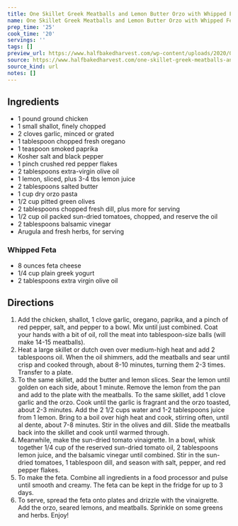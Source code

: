 ```yaml
---
title: One Skillet Greek Meatballs and Lemon Butter Orzo with Whipped Feta
name: One Skillet Greek Meatballs and Lemon Butter Orzo with Whipped Feta
prep_time: '25'
cook_time: '20'
servings: ''
tags: []
preview_url: https://www.halfbakedharvest.com/wp-content/uploads/2020/02/One-Skillet-Greek-Meatballs-and-Lemon-Butter-Orzo-6-700x467.jpg
source: https://www.halfbakedharvest.com/one-skillet-greek-meatballs-and-lemon-butter-orzo/
source_kind: url
notes: []
---
```


## Ingredients
- 1 pound ground chicken
- 1  small shallot, finely chopped
- 2 cloves garlic, minced or grated
- 1 tablespoon chopped fresh oregano
- 1 teaspoon smoked paprika
- Kosher salt and black pepper
- 1 pinch crushed red pepper flakes
- 2 tablespoons extra-virgin olive oil
- 1  lemon, sliced, plus 3-4 tbs lemon juice
- 2 tablespoons salted butter
- 1 cup dry orzo pasta
- 1/2 cup pitted green olives
- 2 tablespoons chopped fresh dill, plus more for serving
- 1/2 cup oil packed sun-dried tomatoes, chopped, and reserve the oil
- 2 tablespoons balsamic vinegar
- Arugula and fresh herbs, for serving

### Whipped Feta
- 8 ounces feta cheese
- 1/4 cup plain greek yogurt
- 2 tablespoons extra virgin olive oil


## Directions
1. Add the chicken, shallot, 1 clove garlic, oregano, paprika, and a pinch of red pepper, salt, and pepper to a bowl. Mix until just combined. Coat your hands with a bit of oil, roll the meat into tablespoon-size balls (will make 14-15 meatballs).
2. Heat a large skillet or dutch oven over medium-high heat and add 2 tablespoons oil. When the oil shimmers, add the meatballs and sear until crisp and cooked through, about 8-10 minutes, turning them 2-3 times. Transfer to a plate.
3. To the same skillet, add the butter and lemon slices. Sear the lemon until golden on each side, about 1 minute. Remove the lemon from the pan and add to the plate with the meatballs. To the same skillet, add 1 clove garlic and the orzo. Cook until the garlic is fragrant and the orzo toasted, about 2-3 minutes. Add the 2 1/2 cups water and 1-2 tablespoons juice from 1 lemon. Bring to a boil over high heat and cook, stirring often, until al dente, about 7-8 minutes. Stir in the olives and dill. Slide the meatballs back into the skillet and cook until warmed through.
4. Meanwhile, make the sun-dried tomato vinaigrette. In a bowl, whisk together 1/4 cup of the reserved sun-dried tomato oil, 2 tablespoons lemon juice, and the balsamic vinegar until combined. Stir in the sun-dried tomatoes, 1 tablespoon dill, and season with salt, pepper, and red pepper flakes.
5. To make the feta. Combine all ingredients in a food processor and pulse until smooth and creamy. The feta can be kept in the fridge for up to 3 days.
6. To serve, spread the feta onto plates and drizzle with the vinaigrette. Add the orzo, seared lemons, and meatballs. Sprinkle on some greens and herbs. Enjoy!
